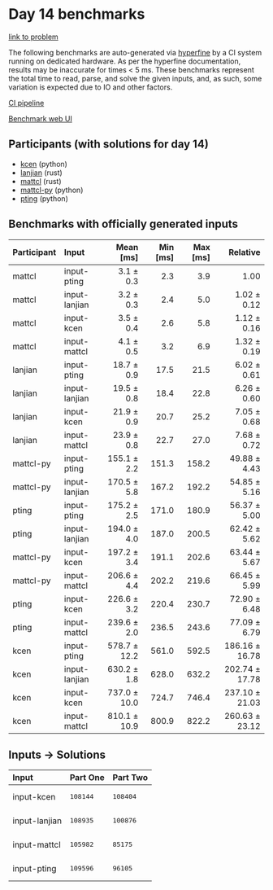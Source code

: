 # Day 14 benchmarks

[link to problem](https://adventofcode.com/2023/day/14)

The following benchmarks are auto-generated via
[hyperfine](https://github.com/sharkdp/hyperfine) by a CI system running on
dedicated hardware. As per the hyperfine documentation, results may be
inaccurate for times < 5 ms. These benchmarks represent the total time to read,
parse, and solve the given inputs, and, as such, some variation is expected due
to IO and other factors.

[CI pipeline](http://ci.papercode.net:8080/teams/main/pipelines/aoc2023)

[Benchmark web UI](https://aoc.ancalagon.black)


## Participants (with solutions for day 14)

- [kcen](https://github.com/kcen/aoc2023) (python)
- [lanjian](https://github.com/lanjian/aoc-2023) (rust)
- [mattcl](https://github.com/mattcl/aoc2023) (rust)
- [mattcl-py](https://github.com/mattcl/aoc2023-py) (python)
- [pting](https://github.com/pting/aoc2023) (python)


## Benchmarks with officially generated inputs

| Participant | Input | Mean [ms] | Min [ms] | Max [ms] | Relative |
|:---|:---|---:|---:|---:|---:|
| mattcl | input-pting | 3.1 ± 0.3 | 2.3 | 3.9 | 1.00 |
| mattcl | input-lanjian | 3.2 ± 0.3 | 2.4 | 5.0 | 1.02 ± 0.12 |
| mattcl | input-kcen | 3.5 ± 0.4 | 2.6 | 5.8 | 1.12 ± 0.16 |
| mattcl | input-mattcl | 4.1 ± 0.5 | 3.2 | 6.9 | 1.32 ± 0.19 |
| lanjian | input-pting | 18.7 ± 0.9 | 17.5 | 21.5 | 6.02 ± 0.61 |
| lanjian | input-lanjian | 19.5 ± 0.8 | 18.4 | 22.8 | 6.26 ± 0.60 |
| lanjian | input-kcen | 21.9 ± 0.9 | 20.7 | 25.2 | 7.05 ± 0.68 |
| lanjian | input-mattcl | 23.9 ± 0.8 | 22.7 | 27.0 | 7.68 ± 0.72 |
| mattcl-py | input-pting | 155.1 ± 2.2 | 151.3 | 158.2 | 49.88 ± 4.43 |
| mattcl-py | input-lanjian | 170.5 ± 5.8 | 167.2 | 192.2 | 54.85 ± 5.16 |
| pting | input-pting | 175.2 ± 2.5 | 171.0 | 180.9 | 56.37 ± 5.00 |
| pting | input-lanjian | 194.0 ± 4.0 | 187.0 | 200.5 | 62.42 ± 5.62 |
| mattcl-py | input-kcen | 197.2 ± 3.4 | 191.1 | 202.6 | 63.44 ± 5.67 |
| mattcl-py | input-mattcl | 206.6 ± 4.4 | 202.2 | 219.6 | 66.45 ± 5.99 |
| pting | input-kcen | 226.6 ± 3.2 | 220.4 | 230.7 | 72.90 ± 6.48 |
| pting | input-mattcl | 239.6 ± 2.0 | 236.5 | 243.6 | 77.09 ± 6.79 |
| kcen | input-pting | 578.7 ± 12.2 | 561.0 | 592.5 | 186.16 ± 16.78 |
| kcen | input-lanjian | 630.2 ± 1.8 | 628.0 | 632.2 | 202.74 ± 17.78 |
| kcen | input-kcen | 737.0 ± 10.0 | 724.7 | 746.4 | 237.10 ± 21.03 |
| kcen | input-mattcl | 810.1 ± 10.9 | 800.9 | 822.2 | 260.63 ± 23.12 |


## Inputs -> Solutions

| Input | Part One | Part Two |
|:---|:---|:---|
|input-kcen|<pre>108144</pre>|<pre>108404</pre>|
|input-lanjian|<pre>108935</pre>|<pre>100876</pre>|
|input-mattcl|<pre>105982</pre>|<pre>85175</pre>|
|input-pting|<pre>109596</pre>|<pre>96105</pre>|